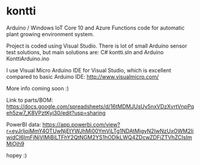 # kontti
Arduino / Windows IoT Core 10 and Azure Functions code for automatic plant growing environment system.

Project is coded using Visual Studio. There is lot of small Arduino sensor test solutions, but main solutions are: C# kontti.sln and Arduino KonttiArduino.ino

I use Visual Micro Arduino IDE for Visual Studio, which is excellent compared to basic Arduino IDE: http://www.visualmicro.com/

More info coming soon :)

Link to parts/BOM: https://docs.google.com/spreadsheets/d/16tMDMJUsUy5nxVDzXvrtVnpPqeh5zw7_K8VPztKyi30/edit?usp=sharing

PowerBI data: https://app.powerbi.com/view?r=eyJrIjoiMmY4OTUwNjEtYWJhMi00YmViLTg1NDAtMjgyN2IwNzUxOWM2IiwidCI6ImFjNjVlMjBiLTFhY2QtNGM2YS1hODlkLWQ4ZDcwZDFjZTVhZCIsImMiOjh9


hopey :)
